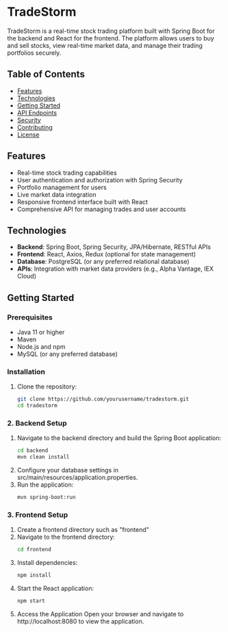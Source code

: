 # TradeStorm

TradeStorm is a real-time stock trading platform built with Spring Boot for the backend and React for the frontend. The platform allows users to buy and sell stocks, view real-time market data, and manage their trading portfolios securely.

## Table of Contents

- [Features](#features)
- [Technologies](#technologies)
- [Getting Started](#getting-started)
- [API Endpoints](#api-endpoints)
- [Security](#security)
- [Contributing](#contributing)
- [License](#license)

## Features

- Real-time stock trading capabilities
- User authentication and authorization with Spring Security
- Portfolio management for users
- Live market data integration
- Responsive frontend interface built with React
- Comprehensive API for managing trades and user accounts

## Technologies

- **Backend**: Spring Boot, Spring Security, JPA/Hibernate, RESTful APIs
- **Frontend**: React, Axios, Redux (optional for state management)
- **Database**: PostgreSQL (or any preferred relational database)
- **APIs**: Integration with market data providers (e.g., Alpha Vantage, IEX Cloud)

## Getting Started

### Prerequisites

- Java 11 or higher
- Maven
- Node.js and npm
- MySQL (or any preferred database)

### Installation

1. Clone the repository:
   ```bash
   git clone https://github.com/yourusername/tradestorm.git
   cd tradestorm

### 2. Backend Setup

1. Navigate to the backend directory and build the Spring Boot application:
   ```bash
   cd backend
   mvn clean install

2. Configure your database settings in src/main/resources/application.properties.
3. Run the application:
   ```bash
   mvn spring-boot:run
### 3. Frontend Setup
1. Create a frontend directory such as "frontend"
2. Navigate to the frontend directory:
   ```bash
   cd frontend
3. Install dependencies:
   ```bash
   npm install
4. Start the React application:
   ```bash
   npm start
5. Access the Application
   Open your browser and navigate to http://localhost:8080 to view the application.
